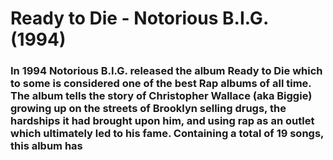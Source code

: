 # Ready to Die - Notorious B.I.G. (1994)
### In 1994 Notorious B.I.G. released the album Ready to Die which to some is considered one of the best Rap albums of all time. The album tells the story of Christopher Wallace (aka Biggie) growing up on the streets of Brooklyn selling drugs, the hardships it had brought upon him, and using rap as an outlet which ultimately led to his fame. Containing a total of 19 songs, this album has 
